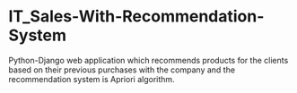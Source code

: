 # IT_Sales-With-Recommendation-System

Python-Django web application which recommends products for the clients based on their previous purchases with the company and the recommendation system is Apriori algorithm.
